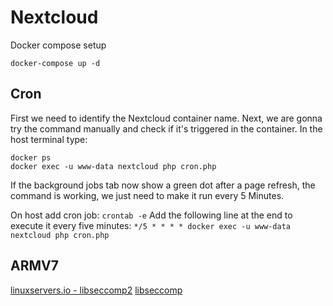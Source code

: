 # Nextcloud

Docker compose setup

`docker-compose up -d`

## Cron

First we need to identify the Nextcloud container name.
Next, we are gonna try the command manually and check if it's triggered in the container. In the host terminal type:
```
docker ps
docker exec -u www-data nextcloud php cron.php
```
If the background jobs tab now show a green dot after a page refresh, the command is working, we just need to make it run every 5 Minutes.

On host add cron job: `crontab -e`
Add the following line at the end to execute it every five minutes:
`*/5 * * * * docker exec -u www-data nextcloud php cron.php`

## ARMV7
[linuxservers.io - libseccomp2](https://docs.linuxserver.io/faq#libseccomp)
[libseccomp](http://ftp.debian.org/debian/pool/main/libs/libseccomp/libseccomp2_2.5.3-2_armhf.deb)
